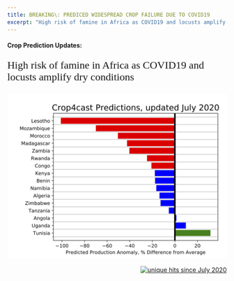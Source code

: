 ```yaml
---
title: BREAKING\: PREDICED WIDESPREAD CROP FAILURE DUE TO COVID19
excerpt: "High risk of famine in Africa as COVID19 and locusts amplify dry conditions"
---
```


#### Crop Prediction Updates:

<p style="font-family: times, sanserif; font-size:18pt">
High risk of famine in Africa as COVID19 and locusts amplify dry conditions
</p>

<img src="/pic/predicted_african_yields_july2020.jpg" >


<p align="right">
<a href="http://www.hitwebcounter.com">
<img src="https://hitwebcounter.com/counter/counter.php?page=7542783&style=0006&nbdigits=5&type=ip&initCount=0" title="unique hits since July 2020" border="0" ></a>


